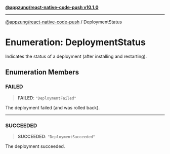 [**@appzung/react-native-code-push v10.1.0**](../README.md)

---

[@appzung/react-native-code-push](../README.md) / DeploymentStatus

# Enumeration: DeploymentStatus

Indicates the status of a deployment (after installing and restarting).

## Enumeration Members

### FAILED

> **FAILED**: `"DeploymentFailed"`

The deployment failed (and was rolled back).

---

### SUCCEEDED

> **SUCCEEDED**: `"DeploymentSucceeded"`

The deployment succeeded.
